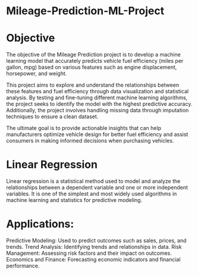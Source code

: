 # Mileage-Prediction-ML-Project
# Objective
The objective of the Mileage Prediction project is to develop a machine learning model that accurately predicts vehicle fuel efficiency (miles per gallon, mpg) based on various features such as engine displacement, horsepower, and weight.

This project aims to explore and understand the relationships between these features and fuel efficiency through data visualization and statistical analysis. By testing and fine-tuning different machine learning algorithms, the project seeks to identify the model with the highest predictive accuracy. Additionally, the project involves handling missing data through imputation techniques to ensure a clean dataset.

The ultimate goal is to provide actionable insights that can help manufacturers optimize vehicle design for better fuel efficiency and assist consumers in making informed decisions when purchasing vehicles.

# Linear Regression

Linear regression is a statistical method used to model and analyze the relationships between a dependent variable and one or more independent variables. It is one of the simplest and most widely used algorithms in machine learning and statistics for predictive modeling.
# Applications:

Predictive Modeling: Used to predict outcomes such as sales, prices, and trends.
Trend Analysis: Identifying trends and relationships in data.
Risk Management: Assessing risk factors and their impact on outcomes.
Economics and Finance: Forecasting economic indicators and financial performance.
